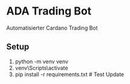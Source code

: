 ﻿# ADA Trading Bot

Automatisierter Cardano Trading Bot

## Setup
1. python -m venv venv
2. venv\Scripts\activate
3. pip install -r requirements.txt
#   T e s t   U p d a t e  
 